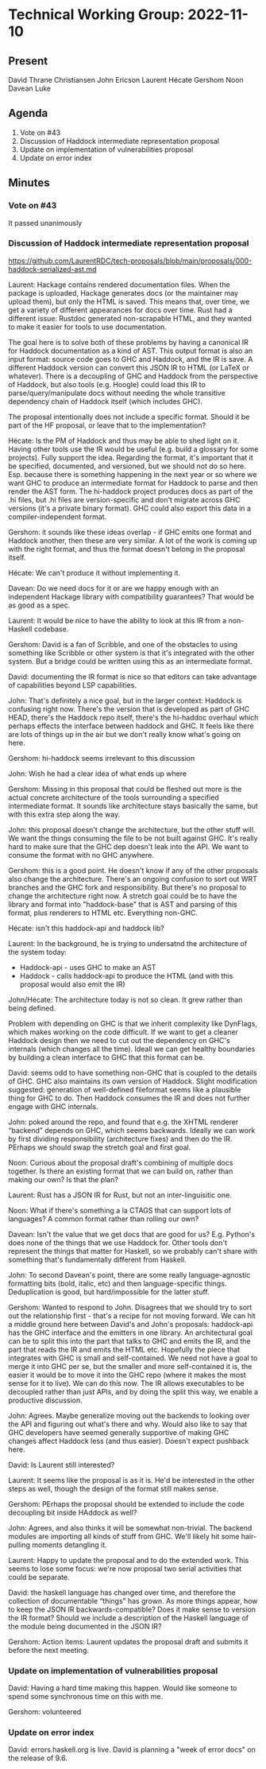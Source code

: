 # Technical Working Group: 2022-11-10

## Present
David Thrane Christiansen
John Ericson
Laurent
Hécate
Gershom
Noon
Davean
Luke

## Agenda
1. Vote on #43
2. Discussion of Haddock intermediate representation proposal
3. Update on implementation of vulnerabilities proposal
4. Update on error index

## Minutes
### Vote on #43
It passed unanimously

### Discussion of Haddock intermediate representation proposal
https://github.com/LaurentRDC/tech-proposals/blob/main/proposals/000-haddock-serialized-ast.md

Laurent: Hackage contains rendered documentation files. When the package is uploaded, Hackage generates docs (or the maintainer may upload them), but only the HTML is saved. This means that, over time, we get a variety of different appearances for docs over time.
Rust had a different issue: Rustdoc generated non-scrapable HTML, and they wanted to make it easier for tools to use documentation.

The goal here is to solve both of these problems by having a canonical IR for Haddock documentation as a kind of AST. This output format is also an input format: source code goes to GHC and Haddock, and the IR is save. A different Haddock version can convert this JSON IR to HTML (or LaTeX or whatever). There is a decoupling of GHC and Haddock from the perspective of Haddock, but also tools (e.g. Hoogle) could load this IR to parse/query/manipulate docs without needing the whole transitive dependency chain of Haddock itself (which includes GHC).

The proposal intentionally does not include a specific format. Should it be part of the HF proposal, or leave that to the implementation?

Hécate: Is the PM of Haddock and thus may be able to shed light on it. Having other tools use the IR would be useful (e.g. build a glossary for some projects). Fully support the idea. Regarding the format, it's important that it be specified, documented, and versioned, but we should not do so here. Esp. because there is something happening in the next year or so where we want GHC to produce an intermediate format for Haddock to parse and then render the AST form. The hi-haddock project produces docs as part of the .hi files, but .hi files are version-specific and don't migrate across GHC versions (it's a private binary format). GHC could also export this data in a compiler-independent format.

Gershom: it sounds like these ideas overlap - if GHC emits one format and Haddock another, then these are very similar. A lot of the work is coming up with the right format, and thus the format doesn't belong in the proposal itself.

Hécate: We can't produce it without implementing it.

Davean: Do we need docs for it or are we happy enough with an independent Hackage library with compatibility guarantees? That would be as good as a spec.

Laurent: It would be nice to have the ability to look at this IR from a non-Haskell codebase.

Gershom: David is a fan of Scribble, and one of the obstacles to using something like Scribble or other system is that it's integrated with the other system. But a bridge could be written using this as an intermediate format.

David: documenting the IR format is nice so that editors can take advantage of capabilities beyond LSP capabilities.

John: That's definitely a nice goal, but in the larger context: Haddock is confusing right now. There's the version that is developed as part of GHC HEAD, there's the Haddock repo itself, there's the hi-haddoc overhaul which perhaps effects the interface between haddock and GHC. It feels like there are lots of things up in the air but we don't really know what's going on here.

Gershom: hi-haddock seems irrelevant to this discussion

John: Wish he had a clear idea of what ends up where

Gershom: Missing in this proposal that could be fleshed out more is the actual concrete architecture of the tools surrounding a specified intermediate format. It sounds like architecture stays basically the same, but with this extra step along the way.

John: this proposal doesn't change the architecture, but the other stuff will. We want the things consuming the file to be not built against GHC. It's really hard to make sure that the GHC dep doesn't leak into the API. We want to consume the format with no GHC anywhere.

Gershom: this is a good point. He doesn't know if any of the other proposals also change the architecture. There's an ongoing confusion to sort out WRT branches and the GHC fork and responsibility. But there's no proposal to change the architecture right now. A stretch goal could be to have the library and format into "haddock-base" that is AST and parsing of this format, plus renderers to HTML etc. Everything non-GHC.

Hécate: isn't this haddock-api and haddock lib?

Laurent: In the background, he is trying to undersatnd the architecture of the system today:
 * Haddock-api - uses GHC to make an AST
 * Haddock - calls haddock-api to produce the HTML (and with this proposal would also emit the IR)

John/Hécate: The architecture today is not so clean. It grew rather than being defined.

Problem with depending on GHC is that we inherit complexity like DynFlags, which makes working on the code difficult. If we want to get a cleaner Haddock design then we need to cut out the dependency on GHC's internals (which changes all the time). Ideall we can get healthy boundaries by building a clean interface to GHC that this format can be. 


David: seems odd to have something non-GHC that is coupled to the details of GHC. GHC also maintains its own version of Haddock. Slight modification suggested: generation of well-defined fileformat seems like a plausible thing for GHC to do. Then Haddock consumes the IR and does not further engage with GHC internals.

John: poked around the repo, and found that e.g. the XHTML renderer “backend” depends on GHC, which seems backwards. Ideally we can work by first dividing responsibility (architecture fixes) and then do the IR. PErhaps we should swap the stretch goal and first goal.

Noon: Curious about the proposal draft's combining of multiple docs together. Is there an existing format that we can build on, rather than making our own? Is that the plan?

Laurent: Rust has a JSON IR for Rust, but not an inter-linguisitic one. 

Noon: What if there's something a la CTAGS that can support lots of languages? A common format rather than rolling our own?

Davean: Isn't the value that we get docs that are good for us? E.g. Python's does none of the things that we use Haddock for. Other tools don't represent the things that matter for Haskell, so we probably can't share with something that's fundamentally different from Haskell.

John: To second Davean's point, there are some really language-agnostic formatting bits (bold, italic, etc) and then language-specific things. Deduplication is good, but hard/impossible for the latter stuff.

Gershom: Wanted to respond to John. Disagrees that we should try to sort out the relationship first - that's a recipe for not moving forward. We can hit a middle ground here between David's and John's proposals: haddock-api has the GHC interface and the emitters in one library. An architectural goal can be to split this into the part that talks to GHC and emits the IR, and the part that reads the IR and emits the HTML etc. Hopefully the piece that integrates with GHC is small and self-contained. We need not have a goal to merge it into GHC per se, but the smaller and more self-contained it is, the easier it would be to move it into the GHC repo (where it makes the most sense for it to live). We can do this now. The IR allows executables to be decoupled rather than just APIs, and by doing the split this way, we enable a productive discussion.

John: Agrees. Maybe generalize moving out the backends to looking over the API and figuring out what's there and why. Would also like to say that GHC developers have seemed generally supportive of making GHC changes affect Haddock less (and thus easier). Doesn't expect pushback here.

David: Is Laurent still interested?

Laurent: It seems like the proposal is as it is. He'd be interested in the other steps as well, though the design of the format still makes sense.

Gershom: PErhaps the proposal should be extended to include the code decoupling bit inside HAddock as well?

John: Agrees, and also thinks it will be somewhat non-trivial. The backend modules are importing all kinds of stuff from GHC. We'll likely hit some hair-pulling moments detangling it.

Laurent: Happy to update the proposal and to do the extended work. This seems to lose some focus: we're now proposal two serial activities that could be separate. 

David: the haskell language has changed over time, and therefore the collection of documentable “things” has grown. As more things appear, how to keep the JSON IR backwards-compatible? Does it make sense to version the IR format? Should we include a description of the Haskell language of the module being documented in the JSON IR?

Gershom: Action items: Laurent updates the proposal draft and submits it before the next meeting.

### Update on implementation of vulnerabilities proposal
David: Having a hard time making this happen. Would like someone to spend some synchronous time on this with me.

Gershom: volunteered

### Update on error index
David: errors.haskell.org is live. David is planning a "week of error docs" on the release of 9.6.
